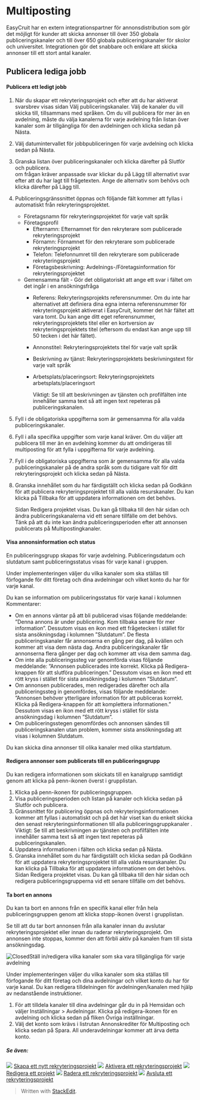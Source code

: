 # Multiposting

EasyCruit har en extern integrationspartner för annonsdistribution som gör det möjligt för kunder att skicka annonser till över 350 globala publiceringskanaler och till över 650 globala publiceringskanaler för skolor och universitet. Integrationen gör det snabbare och enklare att skicka annonser till ett stort antal kanaler.

## Publicera lediga jobb

#### Publicera ett ledigt jobb

1.  När du skapar ett rekryteringsprojekt och efter att du har aktiverat svarsbrev visas sidan  Välj publiceringskanaler. Välj de kanaler du vill skicka till, tillsammans med språken. Om du vill publicera för mer än en avdelning, måste du välja kanalerna för varje avdelning från listan över kanaler som är tillgängliga för den avdelningen och klicka sedan på  Nästa.
2.  Välj datumintervallet för jobbpubliceringen för varje avdelning och klicka sedan på  Nästa.
3.  Granska listan över publiceringskanaler och klicka därefter på  Slutför och publicera.  
    om frågan kräver anpassade svar klickar du på Lägg till alternativt svar efter att du har lagt till frågetexten. Ange de alternativ som behövs och klicka därefter på Lägg till.  
    
4.  Publiceringsgränssnittet öppnas och följande fält kommer att fyllas i automatiskt från rekryteringsprojektet.
    -   Företagsnamn för rekryteringsprojektet  för varje valt språk
    -   Företagsprofil
        -   Efternamn: Efternamnet för den rekryterare som publicerade rekryteringsprojekt
        -   Förnamn: Förnamnet för den rekryterare som publicerade rekryteringsprojekt
        -   Telefon: Telefonnumret till den rekryterare som publicerade rekryteringsprojekt
        -   Företagsbeskrivning: Avdelnings-/Företagsinformation för rekryteringsprojektet
    -   Gemensamma fält  - Gör det obligatoriskt att ange ett svar i fältet om det ingår i en ansökningsfråga
        -   Referens: Rekryteringsprojekts referensnummer. Om du inte har alternativet att definiera dina egna interna referensnummer för rekryteringsprojekt aktiverat i EasyCruit, kommer det här fältet att vara tomt. Du kan ange ditt eget referensnummer, rekryteringsprojektets titel eller en kortversion av rekryteringsprojektets titel (eftersom du endast kan ange upp till 50 tecken i det här fältet).
        -   Annonstitel: Rekryteringsprojektets titel för varje valt språk
        -   Beskrivning av tjänst: Rekryteringsprojektets beskrivningstext för varje valt språk
        -   Arbetsplats/placeringsort: Rekryteringsprojektets arbetsplats/placeringsort  
              
            Viktigt: Se till att beskrivningen av tjänsten och profilfälten inte innehåller samma text så att ingen text repeteras på publiceringskanalen.
5.  Fyll i de obligatoriska uppgifterna som är gemensamma för alla valda publiceringskanaler.
6.  Fyll i alla specifika uppgifter som varje kanal kräver. Om du väljer att publicera till mer än en avdelning kommer du att omdirigeras till multiposting för att fylla i uppgifterna för varje avdelning.
7.  Fyll i de obligatoriska uppgifterna som är gemensamma för alla valda publiceringskanaler på de andra språk som du tidigare valt för ditt rekryteringsprojekt och klicka sedan på  Nästa.
8.  Granska innehållet som du har färdigställt och klicka sedan på  Godkänn  för att publicera rekryteringsprojektet till alla valda resurskanaler. Du kan klicka på  Tillbaka  för att uppdatera informationen om det behövs.  
      
    Sidan  Redigera projektet  visas. Du kan gå tillbaka till den här sidan och ändra publiceringskanalerna vid ett senare tillfälle om det behövs.  
    Tänk på att du inte kan ändra publiceringsperioden efter att annonsen publicerats på  Multipostingkanaler.

#### Visa annonsinformation och status

En publiceringsgrupp skapas för varje avdelning. Publiceringsdatum och slutdatum samt publiceringsstatus visas för varje kanal i gruppen.

Under implementeringen väljer du vilka kanaler som ska ställas till förfogande för ditt företag och dina avdelningar och vilket konto du har för varje kanal.

Du kan se information om publiceringsstatus för varje kanal i kolumnen  Kommentarer:

-   Om en annons väntar på att bli publicerad visas följande meddelande: ”Denna annons är under publicering. Kom tillbaka senare för mer information”. Dessutom visas en ikon med ett frågetecken i stället för sista ansökningsdag i kolumnen ”Slutdatum”. De flesta publiceringskanaler får annonserna en gång per dag, på kvällen och kommer att visa dem nästa dag. Andra publiceringskanaler får annonserna flera gånger per dag och kommer att visa dem samma dag.
-   Om inte alla publiceringssteg var genomförda visas följande meddelande: ”Annonsen publicerades inte korrekt. Klicka på Redigera-knappen för att slutföra publiceringen.” Dessutom visas en ikon med ett rött kryss i stället för sista ansökningsdag i kolumnen ”Slutdatum”.
-   Om annonsen publicerades, men redigerades därefter och alla publiceringssteg in genomfördes, visas följande meddelande: ”Annonsen behöver ytterligare information för att publiceras korrekt. Klicka på Redigera-knappen för att komplettera informationen.” Dessutom visas en ikon med ett rött kryss i stället för sista ansökningsdag i kolumnen ”Slutdatum”.
-   Om publiceringsstegen genomfördes och annonsen sändes till publiceringskanalen utan problem, kommer sista ansökningsdag att visas i kolumnen Slutdatum.

Du kan skicka dina annonser till olika kanaler med olika startdatum.

#### Redigera annonser som publicerats till en publiceringsgrupp

Du kan redigera informationen som skickats till en kanalgrupp samtidigt genom att klicka på penn-ikonen överst i grupplistan.

1.  Klicka på penn-ikonen för publiceringsgruppen.
2.  Visa publiceringsperioden och listan på kanaler och klicka sedan på  Slutför och publicera.
3.  Gränssnittet för publicering öppnas och rekryteringsinformationen kommer att fyllas i automatiskt och på det här viset kan du enkelt skicka den senast rekryteringsinformationen till alla publiceringsgruppkanaler .  
    Viktigt: Se till att beskrivningen av tjänsten och profilfälten inte innehåller samma text så att ingen text repeteras på publiceringskanalen.
4.  Uppdatera informationen i fälten och klicka sedan på  Nästa.
5.  Granska innehållet som du har färdigställt och klicka sedan på  Godkänn  för att uppdatera rekryteringsprojektet till alla valda resurskanaler. Du kan klicka på Tillbaka för att uppdatera informationen om det behövs.  
    Sidan  Redigera projektet  visas. Du kan gå tillbaka till den här sidan och redigera publiceringsgrupperna vid ett senare tillfälle om det behövs.

#### Ta bort en annons

Du kan ta bort en annons från en specifik kanal eller från hela publiceringsgruppen genom att klicka stopp-ikonen överst i grupplistan.

Se till att du tar bort annonsen från alla kanaler innan du avslutar rekryteringsprojektet eller innan du raderar rekryteringsprojekt. Om annonsen inte stoppas, kommer den att förbli aktiv på kanalen fram till sista ansökningsdag.

![Closed](../Skins/Default/Stylesheets/Images/transparent.gif)Ställ in/redigera vilka kanaler som ska vara tillgängliga för varje avdelning

Under implementeringen väljer du vilka kanaler som ska ställas till förfogande för ditt företag och dina avdelningar och vilket konto du har för varje kanal. Du kan redigera tilldelningen för avdelningen/kanalen med hjälp av nedanstående instruktioner.

1.  För att tilldela kanaler till dina avdelningar går du in på  Hemsidan  och väljer  Inställningar  >  Avdelningar. Klicka på redigera-ikonen för en avdelning och klicka sedan på fliken  Övriga inställningar.
2.  Välj det konto som krävs i listrutan  Annonskrediter för Multiposting  och klicka sedan på  Spara. All underavdelningar kommer att ärva detta konto.

##### Se även:

![](../Resources/Images/icon-document-link.png)  [Skapa ett nytt rekryteringsprojekt](creating_a_new_vacancy.htm)
![](../Resources/Images/icon-document-link.png)  [Aktivera ett rekryteringsprojekt](activating_a_vacancy.htm)
![](../Resources/Images/icon-document-link.png)  [Redigera ett projekt](editing_a_vacancy.htm)
![](../Resources/Images/icon-document-link.png)  [Radera ett rekryteringsprojekt](deleting_a_vacancy.htm)
![](../Resources/Images/icon-document-link.png)  [Avsluta ett rekryteringsprojekt](closing_a_vacancy.htm)


> Written with [StackEdit](https://stackedit.io/).
<!--stackedit_data:
eyJkaXNjdXNzaW9ucyI6eyJhUnF3SXdLYjdwSnpRbFVJIjp7In
N0YXJ0IjozNzUsImVuZCI6NDAwLCJ0ZXh0IjoiUHVibGljZXJh
IGV0dCBsZWRpZ3Qgam9iYiJ9LCJIbVNhc1A0VjBDb0NDUlRGIj
p7InN0YXJ0IjozNjQ3LCJlbmQiOjM2ODAsInRleHQiOiJWaXNh
IGFubm9uc2luZm9ybWF0aW9uIG9jaCBzdGF0dXMifSwiRFBIT2
VDSUZaRDRyM1dUZiI6eyJzdGFydCI6NTM4NSwiZW5kIjo1NDQ0
LCJ0ZXh0IjoiUmVkaWdlcmEgYW5ub25zZXIgc29tIHB1YmxpY2
VyYXRzIHRpbGwgZW4gcHVibGljZXJpbmdzZ3J1cHAifSwiZVMw
aWFhM2pFb1ZtZzJlaSI6eyJzdGFydCI6NjUzMiwiZW5kIjo2NT
Q5LCJ0ZXh0IjoiVGEgYm9ydCBlbiBhbm5vbnMifX0sImNvbW1l
bnRzIjp7Inc5UWZwbDREcFBYamtES0UiOnsiZGlzY3Vzc2lvbk
lkIjoiYVJxd0l3S2I3cEp6UWxVSSIsInN1YiI6ImdoOjkzNTE2
ODQxIiwidGV4dCI6IkzDpG5rOiAhW0Nsb3NlZF0oLi4vU2tpbn
MvRGVmYXVsdC9TdHlsZXNoZWV0cy9JbWFnZXMvdHJhbnNwYXJl
bnQuZ2lmKSIsImNyZWF0ZWQiOjE2MzYxMDEzOTI3NTR9LCI3Q3
VwWE80ZWNDOENoc2N2Ijp7ImRpc2N1c3Npb25JZCI6IkhtU2Fz
UDRWMENvQ0NSVEYiLCJzdWIiOiJnaDo5MzUxNjg0MSIsInRleH
QiOiIhW0Nsb3NlZF0oLi4vU2tpbnMvRGVmYXVsdC9TdHlsZXNo
ZWV0cy9JbWFnZXMvdHJhbnNwYXJlbnQuZ2lmKVZpc2EgYW5ub2
5zaW5mb3JtYXRpb24gb2NoIHN0YXR1cyIsImNyZWF0ZWQiOjE2
MzYxMDE0NzQxNTB9LCJNckVhMGk1bmVuSlJKWWtqIjp7ImRpc2
N1c3Npb25JZCI6IkRQSE9lQ0lGWkQ0cjNXVGYiLCJzdWIiOiJn
aDo5MzUxNjg0MSIsInRleHQiOiIhW0Nsb3NlZF0oLi4vU2tpbn
MvRGVmYXVsdC9TdHlsZXNoZWV0cy9JbWFnZXMvdHJhbnNwYXJl
bnQuZ2lmKVJlZGlnZXJhIGFubm9uc2VyIHNvbSBwdWJsaWNlcm
F0cyB0aWxsIGVuIHB1YmxpY2VyaW5nc2dydXBwIiwiY3JlYXRl
ZCI6MTYzNjEwMTUzNTE0OX0sIkI5Nmxxd2dPZGZtMERuZW0iOn
siZGlzY3Vzc2lvbklkIjoiZVMwaWFhM2pFb1ZtZzJlaSIsInN1
YiI6ImdoOjkzNTE2ODQxIiwidGV4dCI6IiFbQ2xvc2VkXSguLi
9Ta2lucy9EZWZhdWx0L1N0eWxlc2hlZXRzL0ltYWdlcy90cmFu
c3BhcmVudC5naWYpVGEgYm9ydCBlbiBhbm5vbnMiLCJjcmVhdG
VkIjoxNjM2MTAxNTU1NDk4fX0sImhpc3RvcnkiOlstMTI2Mjg2
MTA2OF19
-->